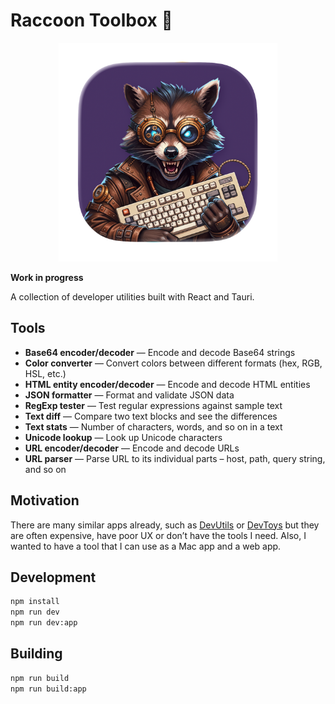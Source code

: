 # Raccoon Toolbox 🦝

<div align="center" markdown="1">

<img src="assets/icon.png" width="350">

</div>

**Work in progress**

A collection of developer utilities built with React and Tauri.

## Tools

- **Base64 encoder/decoder** — Encode and decode Base64 strings
- **Color converter** — Convert colors between different formats (hex, RGB, HSL, etc.)
- **HTML entity encoder/decoder** — Encode and decode HTML entities
- **JSON formatter** — Format and validate JSON data
- **RegExp tester** — Test regular expressions against sample text
- **Text diff** — Compare two text blocks and see the differences
- **Text stats** — Number of characters, words, and so on in a text
- **Unicode lookup** — Look up Unicode characters
- **URL encoder/decoder** — Encode and decode URLs
- **URL parser** — Parse URL to its individual parts – host, path, query string, and so on

## Motivation

There are many similar apps already, such as [DevUtils](https://devutils.com/) or [DevToys](https://devtoys.app/) but they are often expensive, have poor UX or don’t have the tools I need. Also, I wanted to have a tool that I can use as a Mac app and a web app.

## Development

```bash
npm install
npm run dev
npm run dev:app
```

## Building

```bash
npm run build
npm run build:app
```
